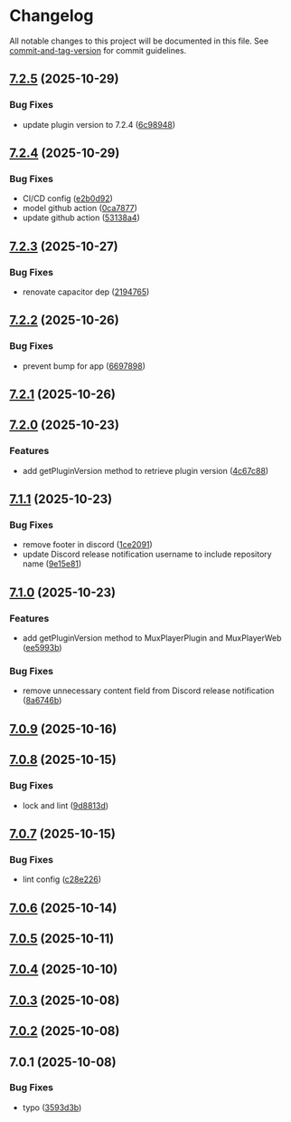 # Changelog

All notable changes to this project will be documented in this file. See [commit-and-tag-version](https://github.com/absolute-version/commit-and-tag-version) for commit guidelines.

## [7.2.5](https://github.com/Cap-go/capacitor-mux-player/compare/7.2.4...7.2.5) (2025-10-29)


### Bug Fixes

* update plugin version to 7.2.4 ([6c98948](https://github.com/Cap-go/capacitor-mux-player/commit/6c98948c7cb46e1c3e1f269cffe4ea6089265778))

## [7.2.4](https://github.com/Cap-go/capacitor-mux-player/compare/7.2.3...7.2.4) (2025-10-29)


### Bug Fixes

* CI/CD config ([e2b0d92](https://github.com/Cap-go/capacitor-mux-player/commit/e2b0d92ce5493ce84f90b2d49ea9ae6e4d072a9d))
* model github action ([0ca7877](https://github.com/Cap-go/capacitor-mux-player/commit/0ca787768d5393530b0b15379c439de05e807e02))
* update github action ([53138a4](https://github.com/Cap-go/capacitor-mux-player/commit/53138a479b762cbe38a153cc2ffcffb88454a6a1))

## [7.2.3](https://github.com/Cap-go/capacitor-mux-player/compare/7.2.2...7.2.3) (2025-10-27)


### Bug Fixes

* renovate capacitor dep ([2194765](https://github.com/Cap-go/capacitor-mux-player/commit/2194765c92677d3bb0082c01a6a612680de1116c))

## [7.2.2](https://github.com/Cap-go/capacitor-mux-player/compare/7.2.1...7.2.2) (2025-10-26)


### Bug Fixes

* prevent bump for app ([6697898](https://github.com/Cap-go/capacitor-mux-player/commit/6697898308da8dd414cc4bdb7a13fb407eb5f6ec))

## [7.2.1](https://github.com/Cap-go/capacitor-mux-player/compare/7.2.0...7.2.1) (2025-10-26)

## [7.2.0](https://github.com/Cap-go/capacitor-mux-player/compare/7.1.1...7.2.0) (2025-10-23)


### Features

* add getPluginVersion method to retrieve plugin version ([4c67c88](https://github.com/Cap-go/capacitor-mux-player/commit/4c67c88bfebf1db0d0d14879e015ac6cd32015d1))

## [7.1.1](https://github.com/Cap-go/capacitor-mux-player/compare/7.1.0...7.1.1) (2025-10-23)


### Bug Fixes

* remove footer in discord ([1ce2091](https://github.com/Cap-go/capacitor-mux-player/commit/1ce20911f573b2d0d6e3fe94966c01881e4158ad))
* update Discord release notification username to include repository name ([9e15e81](https://github.com/Cap-go/capacitor-mux-player/commit/9e15e8175983d11fac61fa7050054a162992b651))

## [7.1.0](https://github.com/Cap-go/capacitor-mux-player/compare/7.0.9...7.1.0) (2025-10-23)


### Features

* add getPluginVersion method to MuxPlayerPlugin and MuxPlayerWeb ([ee5993b](https://github.com/Cap-go/capacitor-mux-player/commit/ee5993bdc755f6b315833c3667f15696edd54f65))


### Bug Fixes

* remove unnecessary content field from Discord release notification ([8a6746b](https://github.com/Cap-go/capacitor-mux-player/commit/8a6746ba0d0ec1260c4865546b9eece8878822ba))

## [7.0.9](https://github.com/Cap-go/capacitor-mux-player/compare/7.0.8...7.0.9) (2025-10-16)

## [7.0.8](https://github.com/Cap-go/capacitor-mux-player/compare/7.0.7...7.0.8) (2025-10-15)


### Bug Fixes

* lock and lint ([9d8813d](https://github.com/Cap-go/capacitor-mux-player/commit/9d8813d7d79b75e379af3f77e174a98e62065c49))

## [7.0.7](https://github.com/Cap-go/capacitor-mux-player/compare/7.0.6...7.0.7) (2025-10-15)


### Bug Fixes

* lint config ([c28e226](https://github.com/Cap-go/capacitor-mux-player/commit/c28e2263a31ea1c6664f57c71ac5d62d5d25ae45))

## [7.0.6](https://github.com/Cap-go/capacitor-mux-player/compare/7.0.5...7.0.6) (2025-10-14)

## [7.0.5](https://github.com/Cap-go/capacitor-mux-player/compare/7.0.4...7.0.5) (2025-10-11)

## [7.0.4](https://github.com/Cap-go/capacitor-mux-player/compare/7.0.3...7.0.4) (2025-10-10)

## [7.0.3](https://github.com/Cap-go/capacitor-mux-player/compare/7.0.2...7.0.3) (2025-10-08)

## [7.0.2](https://github.com/Cap-go/capacitor-mux-player/compare/7.0.1...7.0.2) (2025-10-08)

## 7.0.1 (2025-10-08)


### Bug Fixes

* typo ([3593d3b](https://github.com/Cap-go/capacitor-mux-player/commit/3593d3b90216f062806decfae5c3cba19a82ea22))
